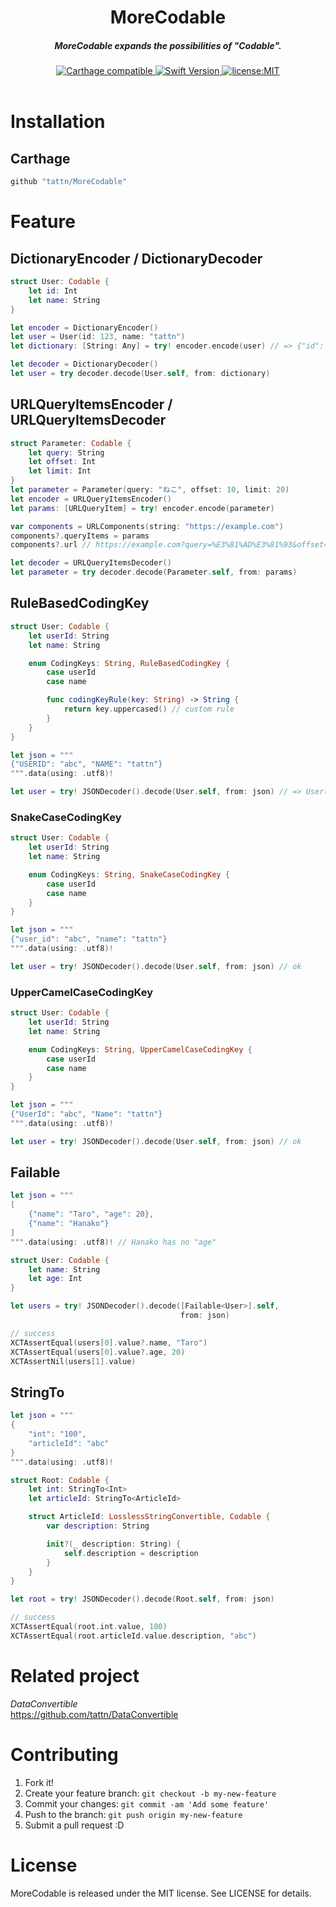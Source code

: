 <h1 align="center">MoreCodable</h1>

<h5 align="center">MoreCodable expands the possibilities of "Codable".</h5>

<div align="center">
  <a href="https://github.com/Carthage/Carthage">
    <img src="https://img.shields.io/badge/Carthage-compatible-4BC51D.svg?style=flat" alt="Carthage compatible" />
  </a>
  <a href="https://developer.apple.com/swift">
    <img src="https://img.shields.io/badge/Swift-4-F16D39.svg" alt="Swift Version" />
  </a>
  <a href="./LICENSE">
    <img src="https://img.shields.io/badge/license-MIT-green.svg?style=flat-square" alt="license:MIT" />
  </a>
</div>

<br />


# Installation

## Carthage

```ruby
github "tattn/MoreCodable"
```


# Feature

## DictionaryEncoder / DictionaryDecoder

```swift
struct User: Codable {
    let id: Int
    let name: String
}

let encoder = DictionaryEncoder()
let user = User(id: 123, name: "tattn")
let dictionary: [String: Any] = try! encoder.encode(user) // => {"id": 123, "name": "tattn"}
```

```swift
let decoder = DictionaryDecoder()
let user = try decoder.decode(User.self, from: dictionary)
```

## URLQueryItemsEncoder / URLQueryItemsDecoder

```swift
struct Parameter: Codable {
    let query: String
    let offset: Int
    let limit: Int
}
let parameter = Parameter(query: "ねこ", offset: 10, limit: 20)
let encoder = URLQueryItemsEncoder()
let params: [URLQueryItem] = try! encoder.encode(parameter)

var components = URLComponents(string: "https://example.com")
components?.queryItems = params
components?.url // https://example.com?query=%E3%81%AD%E3%81%93&offset=10&limit=20
```

```swift
let decoder = URLQueryItemsDecoder()
let parameter = try decoder.decode(Parameter.self, from: params)
```

## RuleBasedCodingKey

```swift
struct User: Codable {
    let userId: String
    let name: String

    enum CodingKeys: String, RuleBasedCodingKey {
        case userId
        case name

        func codingKeyRule(key: String) -> String {
            return key.uppercased() // custom rule
        }
    }
}

let json = """
{"USERID": "abc", "NAME": "tattn"}
""".data(using: .utf8)!

let user = try! JSONDecoder().decode(User.self, from: json) // => User(userId: "abc", name: "tattn")
```

### SnakeCaseCodingKey

```swift
struct User: Codable {
    let userId: String
    let name: String

    enum CodingKeys: String, SnakeCaseCodingKey {
        case userId
        case name
    }
}

let json = """
{"user_id": "abc", "name": "tattn"}
""".data(using: .utf8)!

let user = try! JSONDecoder().decode(User.self, from: json) // ok
```

### UpperCamelCaseCodingKey

```swift
struct User: Codable {
    let userId: String
    let name: String

    enum CodingKeys: String, UpperCamelCaseCodingKey {
        case userId
        case name
    }
}

let json = """
{"UserId": "abc", "Name": "tattn"}
""".data(using: .utf8)!

let user = try! JSONDecoder().decode(User.self, from: json) // ok
```

## Failable<Wrapped>

```swift
let json = """
[
    {"name": "Taro", "age": 20},
    {"name": "Hanako"}
]
""".data(using: .utf8)! // Hanako has no "age"

struct User: Codable {
    let name: String
    let age: Int
}

let users = try! JSONDecoder().decode([Failable<User>].self,
                                      from: json)

// success
XCTAssertEqual(users[0].value?.name, "Taro")
XCTAssertEqual(users[0].value?.age, 20)
XCTAssertNil(users[1].value)
```

## StringTo<T>

```swift
let json = """
{
    "int": "100",
    "articleId": "abc"
}
""".data(using: .utf8)!

struct Root: Codable {
    let int: StringTo<Int>
    let articleId: StringTo<ArticleId>

    struct ArticleId: LosslessStringConvertible, Codable {
        var description: String

        init?(_ description: String) {
            self.description = description
        }
    }
}

let root = try! JSONDecoder().decode(Root.self, from: json)

// success
XCTAssertEqual(root.int.value, 100)
XCTAssertEqual(root.articleId.value.description, "abc")
```

# Related project

*DataConvertible*  
https://github.com/tattn/DataConvertible

# Contributing

1. Fork it!
2. Create your feature branch: `git checkout -b my-new-feature`
3. Commit your changes: `git commit -am 'Add some feature'`
4. Push to the branch: `git push origin my-new-feature`
5. Submit a pull request :D

# License

MoreCodable is released under the MIT license. See LICENSE for details.
